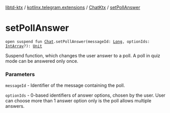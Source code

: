 [libtd-ktx](../../index.md) / [kotlinx.telegram.extensions](../index.md) / [ChatKtx](index.md) / [setPollAnswer](./set-poll-answer.md)

# setPollAnswer

`open suspend fun `[`Chat`](https://tdlibx.github.io/td/docs/org/drinkless/td/libcore/telegram/TdApi.Chat.html)`.setPollAnswer(messageId: `[`Long`](https://kotlinlang.org/api/latest/jvm/stdlib/kotlin/-long/index.html)`, optionIds: `[`IntArray`](https://kotlinlang.org/api/latest/jvm/stdlib/kotlin/-int-array/index.html)`?): `[`Unit`](https://kotlinlang.org/api/latest/jvm/stdlib/kotlin/-unit/index.html)

Suspend function, which changes the user answer to a poll. A poll in quiz mode can be answered
only once.

### Parameters

`messageId` - Identifier of the message containing the poll.

`optionIds` - 0-based identifiers of answer options, chosen by the user. User can choose
more than 1 answer option only is the poll allows multiple answers.